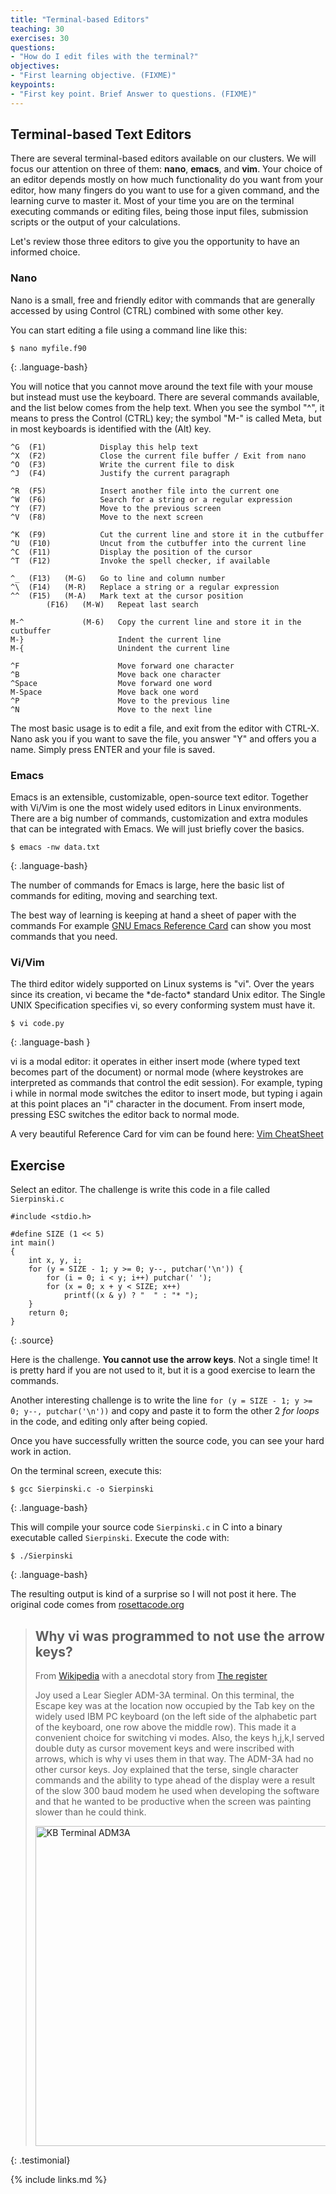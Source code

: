 ```yaml
---
title: "Terminal-based Editors"
teaching: 30
exercises: 30
questions:
- "How do I edit files with the terminal?"
objectives:
- "First learning objective. (FIXME)"
keypoints:
- "First key point. Brief Answer to questions. (FIXME)"
---
```


## Terminal-based Text Editors

There are several terminal-based editors available on our clusters. We
will focus our attention on three of them: **nano**, **emacs**, and **vim**. Your
choice of an editor depends mostly on how much functionality do you want
from your editor, how many fingers do you want to use for a given
command, and the learning curve to master it. Most of your time you are on the terminal executing
commands or editing files, being those input files, submission scripts
or the output of your calculations.

Let\'s review those three editors to give you the opportunity to have an
informed choice.

### Nano

Nano is a small, free and friendly editor with commands that are generally
accessed by using Control (CTRL) combined with some other key.

You can start editing a file using a command line like this:

~~~
$ nano myfile.f90
~~~
{: .language-bash}

You will notice that you cannot move around the text file with your mouse but instead must use the keyboard.
There are several commands available, and the list below comes from the help
text. When you see the symbol \"\^\", it means to press the Control
(CTRL) key; the symbol \"M-\" is called Meta, but in most keyboards is
identified with the (Alt) key.

    ^G  (F1)            Display this help text
    ^X  (F2)            Close the current file buffer / Exit from nano
    ^O  (F3)            Write the current file to disk
    ^J  (F4)            Justify the current paragraph

    ^R  (F5)            Insert another file into the current one
    ^W  (F6)            Search for a string or a regular expression
    ^Y  (F7)            Move to the previous screen
    ^V  (F8)            Move to the next screen

    ^K  (F9)            Cut the current line and store it in the cutbuffer
    ^U  (F10)           Uncut from the cutbuffer into the current line
    ^C  (F11)           Display the position of the cursor
    ^T  (F12)           Invoke the spell checker, if available

    ^_  (F13)   (M-G)   Go to line and column number
    ^\  (F14)   (M-R)   Replace a string or a regular expression
    ^^  (F15)   (M-A)   Mark text at the cursor position
            (F16)   (M-W)   Repeat last search

    M-^             (M-6)   Copy the current line and store it in the cutbuffer
    M-}                     Indent the current line
    M-{                     Unindent the current line

    ^F                      Move forward one character
    ^B                      Move back one character
    ^Space                  Move forward one word
    M-Space                 Move back one word
    ^P                      Move to the previous line
    ^N                      Move to the next line

<!--
    ^A                      Move to the beginning of the current line
    ^E                      Move to the end of the current line
    M-(             (M-9)   Move to the beginning of the current paragraph
    M-)             (M-0)   Move to the end of the current paragraph
    M-\             (M-|)   Move to the first line of the file
    M-/             (M-?)   Move to the last line of the file

    M-]                     Move to the matching bracket
    M--             (M-\_)   Scroll up one line without scrolling the cursor
    M-+             (M-=)   Scroll down one line without scrolling the cursor

    M-<             (M-,)   Switch to the previous file buffer
    M->             (M-.)   Switch to the next file buffer

    M-V                     Insert the next keystroke verbatim
    ^I                      Insert a tab at the cursor position
    ^M                      Insert a newline at the cursor position
    ^D                      Delete the character under the cursor
    ^H                      Delete the character to the left of the cursor
    M-T                     Cut from the cursor position to the end of the file

    M-J                     Justify /_staticthe entire file
    M-D                     Count the number of words, lines, and characters
    ^L                      Refresh (redraw) the current screen

    M-X                     Help mode enable/disable
    M-C                     Constant cursor position display enable/disable
    M-O                     Use of one more line for editing enable/disable
    M-S                     Smooth scrolling enable/disable
    M-P                     Whitespace display enable/disable
    M-Y                     Color syntax highlighting enable/disable

    M-H                     Smart home key enable/disable
    M-I                     Auto indent enable/disable
    M-K                     Cut to end enable/disable
    M-L                     Long line wrapping enable/disable
    M-Q                     Conversion of typed tabs to spaces enable/disable

    M-B                     Backup files enable/disable
    M-F                     Multiple file buffers enable/disable
    M-M                     Mouse support enable/disable
    M-N                     No conversion from DOS/Mac format enable/disable
    M-Z                     Suspension enable/disable
-->

The most basic usage is to edit a file, and exit from the editor with
CTRL-X. Nano ask you if you want to save the file, you answer \"Y\" and
offers you a name. Simply press ENTER and your file is saved.

### Emacs

Emacs is an extensible, customizable, open-source text editor. Together
with Vi/Vim is one the most widely used editors in Linux environments.
There are a big number of commands, customization and extra modules
that can be integrated with Emacs. We will just briefly cover the
basics.

~~~
$ emacs -nw data.txt
~~~
{: .language-bash}

The number of commands for Emacs is large, here the basic list of
commands for editing, moving and searching text.

The best way of learning is keeping at hand a sheet of paper with the commands
For example [GNU Emacs Reference Card](https://www.gnu.org/software/emacs/refcards/pdf/refcard.pdf) can show you most commands that you need.

<!---
Below you can see the same 2 page Reference Card as individual images.

<a href="{{ page.root }}/fig/refcard-0.png">
  <img src="{{ page.root }}/fig/refcard-0.png" alt="Emacs Ref Card" />
</a>

<a href="{{ page.root }}/fig/refcard-1.png">
  <img src="{{ page.root }}/fig/refcard-1.png" alt="Emacs Ref Card" />
</a>
--->

### Vi/Vim

The third editor widely supported on Linux systems is \"vi\". Over the
years since its creation, vi became the \*de-facto\* standard Unix
editor. The Single UNIX Specification specifies vi, so every conforming
system must have it.

~~~
$ vi code.py
~~~
{: .language-bash }

vi is a modal editor: it operates in either insert mode (where typed
text becomes part of the document) or normal mode (where keystrokes are
interpreted as commands that control the edit session). For example,
typing i while in normal mode switches the editor to insert mode, but
typing i again at this point places an \"i\" character in the document.
From insert mode, pressing ESC switches the editor back to normal mode.

A very beautiful Reference Card for vim can be found here: [Vim CheatSheet](http://vimcheatsheet.com/)

<!--
<a href="https://external-preview.redd.it/iigrixvxp5aYN9ox7Gr1dfI_rhLRotWlLsCafjJqjEQ.png?auto=webp&s=1594ddc17408cb9186a73c2a6d1a1bf1e00769dd">
  <img src="https://external-preview.redd.it/iigrixvxp5aYN9ox7Gr1dfI_rhLRotWlLsCafjJqjEQ.png?auto=webp&s=1594ddc17408cb9186a73c2a6d1a1bf1e00769dd" alt="Vim Ref Card" />
</a>
-->

## Exercise

Select an editor. The challenge is write this code in a file called `Sierpinski.c`

~~~
#include <stdio.h>

#define SIZE (1 << 5)
int main()
{
    int x, y, i;
    for (y = SIZE - 1; y >= 0; y--, putchar('\n')) {
        for (i = 0; i < y; i++) putchar(' ');
        for (x = 0; x + y < SIZE; x++)
            printf((x & y) ? "  " : "* ");
    }
    return 0;
}

~~~
{: .source}

Here is the challenge. **You cannot use the arrow keys**. Not a single time!
It is pretty hard if you are not used to it, but it is a good exercise to learn the commands.

Another interesting challenge is to write the line `for (y = SIZE - 1; y >= 0; y--, putchar('\n'))` and copy and paste it to form the other 2 *for loops* in the code, and editing only after being copied.

Once you have successfully written the source code, you can see your hard work in action.

On the terminal screen, execute this:

~~~
$ gcc Sierpinski.c -o Sierpinski
~~~
{: .language-bash}

This will compile your source code `Sierpinski.c` in C into a binary executable called `Sierpinski`. Execute the code with:

~~~
$ ./Sierpinski
~~~
{: .language-bash}

The resulting output is kind of a surprise so I will not post it here.
The original code comes from [rosettacode.org](http://www.rosettacode.org/wiki/Sierpinski_triangle#C)


> ## Why vi was programmed to not use the arrow keys?
>
>From [Wikipedia](https://en.wikipedia.org/wiki/Vi) with a anecdotal story from [The register](https://www.theregister.co.uk/2003/09/11/bill_joys_greatest_gift/)
>
> Joy used a Lear Siegler ADM-3A terminal. On this terminal, the Escape key was at the location now occupied by the Tab key on the widely used IBM PC keyboard (on the left side of the alphabetic part of the keyboard, one row above the middle row). This made it a convenient choice for switching vi modes. Also, the keys h,j,k,l served double duty as cursor movement keys and were inscribed with arrows, which is why vi uses them in that way. The ADM-3A had no other cursor keys. Joy explained that the terse, single character commands and the ability to type ahead of the display were a result of the slow 300 baud modem he used when developing the software and that he wanted to be productive when the screen was painting slower than he could think.
>
>
> <a title="No machine-readable author provided. StuartBrady assumed (based on copyright claims). [CC BY-SA 3.0 (http://creativecommons.org/licenses/by-sa/3.0/)], via Wikimedia Commons" href="https://commons.wikimedia.org/wiki/File:KB_Terminal_ADM3A.svg"><img width="512" alt="KB Terminal ADM3A" src="https://upload.wikimedia.org/wikipedia/commons/thumb/a/a0/KB_Terminal_ADM3A.svg/512px-KB_Terminal_ADM3A.svg.png"></a>
>
>
{: .testimonial}

{% include links.md %}
